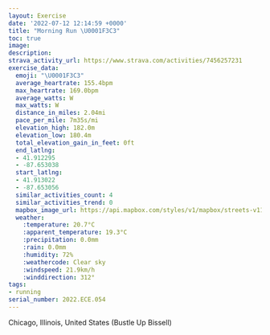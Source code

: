 ```yaml
---
layout: Exercise
date: '2022-07-12 12:14:59 +0000'
title: "Morning Run \U0001F3C3"
toc: true
image:
description:
strava_activity_url: https://www.strava.com/activities/7456257231
exercise_data:
  emoji: "\U0001F3C3"
  average_heartrate: 155.4bpm
  max_heartrate: 169.0bpm
  average_watts: W
  max_watts: W
  distance_in_miles: 2.04mi
  pace_per_mile: 7m35s/mi
  elevation_high: 182.0m
  elevation_low: 180.4m
  total_elevation_gain_in_feet: 0ft
  end_latlng:
  - 41.912295
  - -87.653038
  start_latlng:
  - 41.913022
  - -87.653056
  similar_activities_count: 4
  similar_activities_trend: 0
  mapbox_image_url: https://api.mapbox.com/styles/v1/mapbox/streets-v11/static/path-5+787af2-1.0(kcy~Frv~uOuC%5DEoA%3FiACQIKgACmW%5CQOOFK%3F%5DKo%40%40IB%5BCUPq%40O_AXwKNiKHHYCeDHO%3FS%40V%40E%3FIFIx%40Q%5ELBD%5CCpIKJCT%40tIKRPJBPQLBP%3FJBpACPCDGNIPDJDXBPAHITBfAAjDKJLRCLE%5EErOOXORJl%40BRFIj%40KTc%40%60%40SD_%40f%40_%40TSd%40Gn%40Bf%40FVAl%40Dd%40APj%40%60%40JCvACp%40E%5E%40%5EIJ%40NDTGLBd%40BVDZC%60%40GNIj%40FHIIRUEW%40a%40EKGQJiAOq%40N),pin-s-s+e5b22e(-87.65306,41.91302),pin-s-f+89ae00(-87.65304,41.91228999999999)/auto/800x800?access_token=pk.eyJ1Ijoiam9zaGJlY2ttYW4iLCJhIjoiY205eWR2aDd1MWZ6djJrbXc4a3M0bWZleiJ9.XiG9OWkNcZk2QzjJbxLB4A
  weather:
    :temperature: 20.7°C
    :apparent_temperature: 19.3°C
    :precipitation: 0.0mm
    :rain: 0.0mm
    :humidity: 72%
    :weathercode: Clear sky
    :windspeed: 21.9km/h
    :winddirection: 312°
tags:
- running
serial_number: 2022.ECE.054
---
```

Chicago, Illinois, United States (Bustle Up Bissell)
